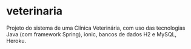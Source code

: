 # veterinaria

Projeto do sistema de uma Clínica Veterinária, com uso das tecnologias Java (com framework Spring), ionic, bancos de dados H2 e MySQL, Heroku.
